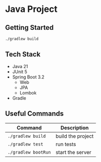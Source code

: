 # Java Project

## Getting Started

```bash
./gradlew build
```

## Tech Stack
- Java 21
- JUnit 5
- Spring Boot 3.2
    - Web
    - JPA
    - Lombok
- Gradle

## Useful Commands

| Command          | Description       |
| ---------------- | ----------------- |
| `./gradlew build`   | build the project |
| `./gradlew test`    |  run tests        |
| `./gradlew bootRun` | start the server  |
